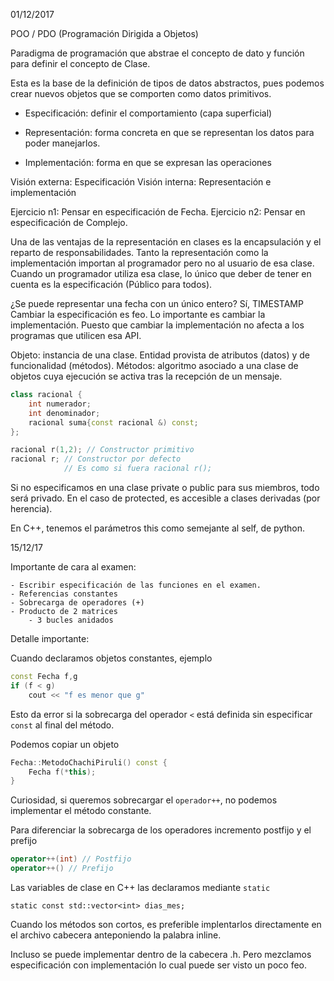 01/12/2017

POO / PDO (Programación Dirigida a Objetos)

Paradigma de programación que abstrae el concepto
de dato y función para definir el concepto de Clase.

Esta es la base de la definición de tipos de datos abstractos,
pues podemos crear nuevos objetos que se comporten como datos
primitivos.

- Especificación: definir el comportamiento (capa superficial)

- Representación: forma concreta en que se representan
los datos para poder manejarlos.

- Implementación: forma en que se expresan las operaciones


Visión externa: Especificación
Visión interna: Representación e implementación


Ejercicio n1: Pensar en especificación de Fecha.
Ejercicio n2: Pensar en especificación de Complejo.

Una de las ventajas de la representación en clases es la encapsulación
y el reparto de responsabilidades. Tanto la representación como la
implementación importan al programador pero no al usuario de esa
clase. Cuando un programador utiliza esa clase, lo único que deber de tener
en cuenta es la especificación (Público para todos).

¿Se puede representar una fecha con un único entero? Sí, TIMESTAMP
Cambiar la especificación es feo. Lo importante es cambiar la implementación.
Puesto que cambiar la implementación no afecta a los programas que utilicen
esa API.


Objeto: instancia de una clase. Entidad provista de atributos (datos)
y de funcionalidad (métodos).
Métodos: algoritmo asociado a una clase de objetos cuya ejecución se
activa tras la recepción de un mensaje.


```c++
class racional {
    int numerador;
    int denominador;
    racional suma{const racional &) const;
};
```

```c++
racional r(1,2); // Constructor primitivo
racional r; // Constructor por defecto
            // Es como si fuera racional r();
```

Si no especificamos en una clase private o public para sus miembros,
todo será privado.
En el caso de protected, es accesible a clases derivadas (por herencia).

En C++, tenemos el parámetros this como semejante al self, de python.


15/12/17

Importante de cara al examen:

    - Escribir especificación de las funciones en el examen. 
    - Referencias constantes
    - Sobrecarga de operadores (+)
    - Producto de 2 matrices
        - 3 bucles anidados
    

Detalle importante:

Cuando declaramos objetos constantes, ejemplo

```c++
const Fecha f,g
if (f < g)
    cout << "f es menor que g"
```
Esto da error si la sobrecarga del operador `<` está definida
sin especificar `const` al final del método.

Podemos copiar un objeto

```c++
Fecha::MetodoChachiPiruli() const {
    Fecha f(*this);
}
```

Curiosidad, si queremos sobrecargar el `operador++`,
no podemos implementar el método constante.

Para diferenciar la sobrecarga de los operadores
incremento postfijo y el prefijo 

```c++
operator++(int) // Postfijo
operator++() // Prefijo
```

Las variables de clase en C++ las declaramos mediante
`static`

`static const std::vector<int> dias_mes;`

Cuando los métodos son cortos, es preferible implentarlos
directamente en el archivo cabecera anteponiendo la
palabra inline.

Incluso se puede implementar dentro de la cabecera
.h. Pero mezclamos especificación con implementación
lo cual puede ser visto un poco feo.
